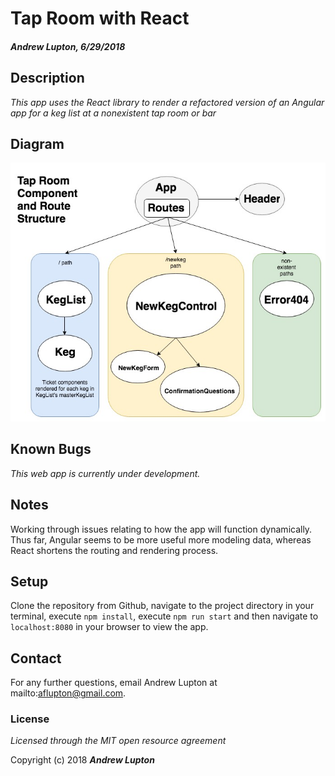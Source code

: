 # Tap Room with React
#### _Andrew Lupton, 6/29/2018_

## Description

_This app uses the React library to render a refactored version of an Angular app for a keg list at a nonexistent tap room or bar_

## Diagram
![](src/assets/images/TapRoom.jpg)

## Known Bugs
_This web app is currently under development._

## Notes

Working through issues relating to how the app will function dynamically. Thus far, Angular seems to be more useful more modeling data, whereas React shortens the routing and rendering process.

## Setup

Clone the repository from Github, navigate to the project directory in your terminal, execute `npm install`, execute `npm run start` and then navigate to `localhost:8080` in your browser to view the app.

## Contact

For any further questions, email Andrew Lupton at mailto:aflupton@gmail.com.

### License

*Licensed through the MIT open resource agreement*

Copyright (c) 2018 **_Andrew Lupton_**
